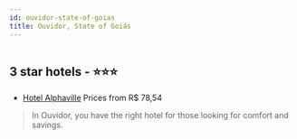 ```yaml
---
id: ouvidor-state-of-goias
title: Ouvidor, State of Goiás
---
```


<center><img src="https://static.hotelurbano.com/reservas/prod0/8/8939/5d501ce572fc1_hotel-alphaville.jpg" alt="" /></center>


##  3 star hotels - ⭐️⭐️⭐️

-    [Hotel Alphaville](https://us.hurb.com/hotels/ouvidor/hotel-alphaville-8939?cmp=18055) Prices from R$ 78,54
   > In Ouvidor, you have the right hotel for those looking for comfort and savings.
